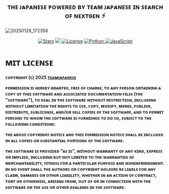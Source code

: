 <h2 align="center">
    ᴛʜᴇ ᴊᴀᴘᴀɴᴇꜱᴇ ᴘᴏᴡᴇʀᴇᴅ ʙʏ ᴛᴇᴀᴍ ᴊᴀᴘᴀɴᴇꜱᴇ
    ɪɴ ꜱᴇᴀʀᴄʜ ᴏꜰ ɴᴇxᴛɢᴇɴ ⚡
</h2>

![20250128_172356](https://github.com/user-attachments/assets/8d5b6dd5-53da-4023-9d0c-7cbd104bf723)
  
<p align="center">
<a href="https://github.com/TeamJapanese/The-Japanese/stargazers"><img src="https://img.shields.io/github/stars/TeamJapanese/The-Japanese?color=black&logo=github&logoColor=black&style=for-the-badge" alt="Stars"/></a>
<a href="https://github.com/TeamJapanese/The-Japanese/network/members"> <img src="https://img.shields.io/github/forks/TeamJapanese/The-Japanese?color=black&logo=github&logoColor=black&style=for-the-badge"/></a>
<a href="https://github.com/TeamJapanese/The-Japanese/blob/master/LICENSE"> <img src="https://img.shields.io/badge/License-MIT-blueviolet?style=for-the-badge" alt="License"/></a>
<a href="https://www.python.org/">
  <img src="https://img.shields.io/badge/Written%20in-Python-blue?style=for-the-badge&logo=python" alt="Python"/>
</a>
<a href="https://developer.mozilla.org/en-US/docs/Web/JavaScript">
  <img src="https://img.shields.io/badge/Written%20in-JavaScript-yellow?style=for-the-badge&logo=javascript" alt="JavaScript"/>
</a>
</p>



# **ᴍɪᴛ ʟɪᴄᴇɴꜱᴇ**

**ᴄᴏᴘʏʀɪɢʜᴛ (ᴄ) 𝟤𝟢𝟤𝟧 [ᴛᴇᴀᴍᴊᴀᴘᴀɴᴇꜱᴇ](https://github.com/TeamJapanese/)**

**ᴘᴇʀᴍɪꜱꜱɪᴏɴ ɪꜱ ʜᴇʀᴇʙʏ ɢʀᴀɴᴛᴇᴅ, ꜰʀᴇᴇ ᴏꜰ ᴄʜᴀʀɢᴇ, ᴛᴏ ᴀɴʏ ᴘᴇʀꜱᴏɴ ᴏʙᴛᴀɪɴɪɴɢ ᴀ ᴄᴏᴘʏ
ᴏꜰ ᴛʜɪꜱ ꜱᴏꜰᴛᴡᴀʀᴇ ᴀɴᴅ ᴀꜱꜱᴏᴄɪᴀᴛᴇᴅ ᴅᴏᴄᴜᴍᴇɴᴛᴀᴛɪᴏɴ ꜰɪʟᴇꜱ (ᴛʜᴇ "ꜱᴏꜰᴛᴡᴀʀᴇ"), ᴛᴏ ᴅᴇᴀʟ
ɪɴ ᴛʜᴇ ꜱᴏꜰᴛᴡᴀʀᴇ ᴡɪᴛʜᴏᴜᴛ ʀᴇꜱᴛʀɪᴄᴛɪᴏɴ, ɪɴᴄʟᴜᴅɪɴɢ ᴡɪᴛʜᴏᴜᴛ ʟɪᴍɪᴛᴀᴛɪᴏɴ ᴛʜᴇ ʀɪɢʜᴛꜱ
ᴛᴏ ᴜꜱᴇ, ᴄᴏᴘʏ, ᴍᴏᴅɪꜰʏ, ᴍᴇʀɢᴇ, ᴘᴜʙʟɪꜱʜ, ᴅɪꜱᴛʀɪʙᴜᴛᴇ, ꜱᴜʙʟɪᴄᴇɴꜱᴇ, ᴀɴᴅ/ᴏʀ ꜱᴇʟʟ
ᴄᴏᴘɪᴇꜱ ᴏꜰ ᴛʜᴇ ꜱᴏꜰᴛᴡᴀʀᴇ, ᴀɴᴅ ᴛᴏ ᴘᴇʀᴍɪᴛ ᴘᴇʀꜱᴏɴꜱ ᴛᴏ ᴡʜᴏᴍ ᴛʜᴇ ꜱᴏꜰᴛᴡᴀʀᴇ ɪꜱ
ꜰᴜʀɴɪꜱʜᴇᴅ ᴛᴏ ᴅᴏ ꜱᴏ, ꜱᴜʙᴊᴇᴄᴛ ᴛᴏ ᴛʜᴇ ꜰᴏʟʟᴏᴡɪɴɢ ᴄᴏɴᴅɪᴛɪᴏɴꜱ:**

**ᴛʜᴇ ᴀʙᴏᴠᴇ ᴄᴏᴘʏʀɪɢʜᴛ ɴᴏᴛɪᴄᴇ ᴀɴᴅ ᴛʜɪꜱ ᴘᴇʀᴍɪꜱꜱɪᴏɴ ɴᴏᴛɪᴄᴇ ꜱʜᴀʟʟ ʙᴇ ɪɴᴄʟᴜᴅᴇᴅ ɪɴ ᴀʟʟ
ᴄᴏᴘɪᴇꜱ ᴏʀ ꜱᴜʙꜱᴛᴀɴᴛɪᴀʟ ᴘᴏʀᴛɪᴏɴꜱ ᴏꜰ ᴛʜᴇ ꜱᴏꜰᴛᴡᴀʀᴇ.**

**ᴛʜᴇ ꜱᴏꜰᴛᴡᴀʀᴇ ɪꜱ ᴘʀᴏᴠɪᴅᴇᴅ "ᴀꜱ ɪꜱ", ᴡɪᴛʜᴏᴜᴛ ᴡᴀʀʀᴀɴᴛʏ ᴏꜰ ᴀɴʏ ᴋɪɴᴅ, ᴇxᴘʀᴇꜱꜱ ᴏʀ
ɪᴍᴘʟɪᴇᴅ, ɪɴᴄʟᴜᴅɪɴɢ ʙᴜᴛ ɴᴏᴛ ʟɪᴍɪᴛᴇᴅ ᴛᴏ ᴛʜᴇ ᴡᴀʀʀᴀɴᴛɪᴇꜱ ᴏꜰ ᴍᴇʀᴄʜᴀɴᴛᴀʙɪʟɪᴛʏ,
ꜰɪᴛɴᴇꜱꜱ ꜰᴏʀ ᴀ ᴘᴀʀᴛɪᴄᴜʟᴀʀ ᴘᴜʀᴘᴏꜱᴇ ᴀɴᴅ ɴᴏɴɪɴꜰʀɪɴɢᴇᴍᴇɴᴛ. ɪɴ ɴᴏ ᴇᴠᴇɴᴛ ꜱʜᴀʟʟ ᴛʜᴇ
ᴀᴜᴛʜᴏʀꜱ ᴏʀ ᴄᴏᴘʏʀɪɢʜᴛ ʜᴏʟᴅᴇʀꜱ ʙᴇ ʟɪᴀʙʟᴇ ꜰᴏʀ ᴀɴʏ ᴄʟᴀɪᴍ, ᴅᴀᴍᴀɢᴇꜱ ᴏʀ ᴏᴛʜᴇʀ
ʟɪᴀʙɪʟɪᴛʏ, ᴡʜᴇᴛʜᴇʀ ɪɴ ᴀɴ ᴀᴄᴛɪᴏɴ ᴏꜰ ᴄᴏɴᴛʀᴀᴄᴛ, ᴛᴏʀᴛ ᴏʀ ᴏᴛʜᴇʀᴡɪꜱᴇ, ᴀʀɪꜱɪɴɢ ꜰʀᴏᴍ,
ᴏᴜᴛ ᴏꜰ ᴏʀ ɪɴ ᴄᴏɴɴᴇᴄᴛɪᴏɴ ᴡɪᴛʜ ᴛʜᴇ ꜱᴏꜰᴛᴡᴀʀᴇ ᴏʀ ᴛʜᴇ ᴜꜱᴇ ᴏʀ ᴏᴛʜᴇʀ ᴅᴇᴀʟɪɴɢꜱ ɪɴ ᴛʜᴇ
ꜱᴏꜰᴛᴡᴀʀᴇ.**

